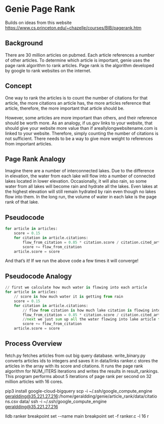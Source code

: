 Genie Page Rank
===============
Builds on ideas from this website
https://www.cs.princeton.edu/~chazelle/courses/BIB/pagerank.htm

Background
----------
There are 30 million articles on pubmed. Each article references a number of other articles. To determine which article is important, genie uses the page rank algorithm to rank articles. Page rank is the algorithm developed by google to rank websites on the internet.

Concept
-------
One way to rank the articles is to count the number of citations for that article, the more citations an article has, the more articles reference that article, therefore, the more important that article should be.

However, some articles are more important than others, and their reference should be worth more. As an analogy, if us.gov links to your website, that should give your website more value than if areallylongwebsitename.com is linked to your website. Therefore, simply counting the number of citations is not sufficient. There needs to be a way to give more weight to references from important articles.

Page Rank Analogy
-----------------
Imagine there are a number of interconnected lakes. Due to the difference in elevation, the water from each lake will flow into a number of connected lakes located in lower elevation. Occasionally, it will also rain, so some water from all lakes will become rain and hydrate all the lakes. Even lakes at the highest elevation will still remain hydrated by rain even though no lakes flow into them. In the long run, the volume of water in each lake is the page rank of that lake.

Pseudocode
----------
```python
for article in articles:
	score = 0.15
	for citation in article.citations:
		flow_from_citation = 0.85 * citation.score / citation.cited_articles
		score += flow_from_citation
	article.score = score
```
And that’s it! If we run the above code a few times it will converge!

Pseudocode Analogy
------------------
```python
// first we calculate how much water is flowing into each article
for article in articles:
	// score is how much water it is getting from rain
	score = 0.15
	for citation in article.citations:
		// flow from citation is how much lake citation is flowing into the lake article. citation.score is the volume of water in lake citation. We divide by citation.cited_articles because citation’s water is flowing into citation.cited_article lakes equally. We multiply by 0.85 because 15% of water is evaporated into rain.
		flow_from_citation = 0.85 * citation.score / citation.cited_articles
		//next we just sum up all the water flowing into lake article from other lakes
		score += flow_from_citation
	article.score = score
```

Process Overview
----------------

fetch.py fetches articles from out big query database.
write_binary.py converts articles ids to integers and saves it in data/links
ranker.c stores the articles in the array with its score and citations. It runs the page rank algorithm for NUM_ITERS iterations and writes the results in result_rankings.
This program performs about 5 iterations of page rank per second on 32 million articles with 16 cores.

pip3 install google-cloud-bigquery
scp -i ~/.ssh/google_compute_engine geraldding@35.221.27.216:/home/geraldding/genie/article_rank/data/citations.csv data/
ssh -i ~/.ssh/google_compute_engine geraldding@35.221.27.216

lldb ranker
breakpoint set --name main
breakpoint set -f ranker.c -l 16
r
